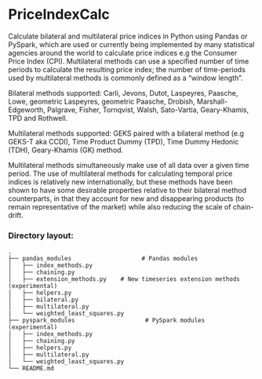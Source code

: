 # PriceIndexCalc

Calculate bilateral and multilateral price indices in Python using Pandas or PySpark, which are used or currently being implemented by many statistical agencies around the world to calculate price indices e.g the Consumer Price Index (CPI). Multilateral methods can use a specified number of time periods to calculate the resulting price index; the number of time-periods used by multilateral methods is commonly defined as a “window length”. 

Bilateral methods supported: Carli, Jevons, Dutot, Laspeyres, Paasche, Lowe, geometric Laspeyres, geometric Paasche, Drobish, Marshall-Edgeworth, Palgrave, Fisher, Tornqvist, Walsh, Sato-Vartia, Geary-Khamis, TPD and Rothwell.

Multilateral methods supported: GEKS paired with a bilateral method (e.g GEKS-T aka CCDI), Time Product Dummy (TPD), Time Dummy Hedonic (TDH), Geary-Khamis (GK) method. 

Multilateral methods simultaneously make use of all data over a given time period. The use of multilateral methods for calculating temporal price indices is relatively new internationally, but these methods have been shown to have some desirable properties relative to their bilateral method counterparts, in that they account for new and disappearing products (to remain representative of the market) while also reducing the scale of chain-drift. 

### Directory layout:
    .
    ├── pandas_modules                    # Pandas modules
    │   ├── index_methods.py         
    │   ├── chaining.py
    │   ├── extension_methods.py    # New timeseries extension methods (experimental)                 
    │   ├── helpers.py             
    │   ├── bilateral.py            
    │   ├── multilateral.py
    |   └── weighted_least_squares.py                 
    ├── pyspark_modules                    # PySpark modules (experimental)
    │   ├── index_methods.py              
    │   ├── chaining.py             
    │   ├── helpers.py             
    │   ├── multilateral.py
    |   └── weighted_least_squares.py
    └── README.md  
